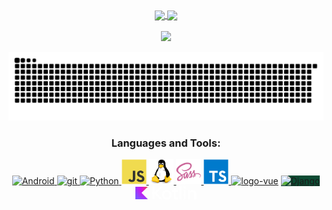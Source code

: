 <div align="center"> 
  <a href="https://github.com/claudinei-casa">
  <img height="170em"   align="center" src="https://github-readme-stats.vercel.app/api?username=claudinei-casa&show_icons=true&theme=dark&include_all_commits=true&count_private=true"/>
  <img height="170em"  align="center" src="https://github-readme-stats.vercel.app/api/top-langs/?username=claudinei-casa&&layout=compact&hide=shell&theme=dark"/>
</div>
 <br>
<div  align="center"> 
<a href="https://www.linkedin.com/in/claudinei-casa-2405b0149/" target="_blank"><img src="https://img.shields.io/badge/-LinkedIn-%230077B5?style=for-the-badge&logo=linkedin&logoColor=white" target="_blank"></a> 
 
  ![Snake animation](https://github.com/claudinei-casa/claudinei-casa/blob/output/github-contribution-grid-snake.svg)
 
</div>

<h3 align="center">Languages and Tools:</h3>
<p align="center">
        <a href="https://developer.android.com/" target="_blank"> <img src="https://developer.android.com/static/images/logos/android.svg" alt="Android" width="40" height="40" /> </a>
        <a href="https://git-scm.com/" target="_blank"> <img src="https://www.vectorlogo.zone/logos/git-scm/git-scm-icon.svg" alt="git" width="40" height="40" /> </a>
        <a href="https://www.python.org/" target="_blank"> <img src="https://www.python.org/static/img/python-logo.png" alt="Python" width="40" height="40" /> </a>
        <a href="https://developer.mozilla.org/en-US/docs/Web/JavaScript" target="_blank"> <img src="https://raw.githubusercontent.com/devicons/devicon/master/icons/javascript/javascript-original.svg" alt="javascript" width="40" height="40" /> </a>
        <a href="https://www.linux.org/" target="_blank"> <img src="https://raw.githubusercontent.com/devicons/devicon/master/icons/linux/linux-original.svg" alt="linux" width="40" height="40" /> </a>
        <a href="https://sass-lang.com" target="_blank"> <img src="https://raw.githubusercontent.com/devicons/devicon/master/icons/sass/sass-original.svg" alt="sass" width="40" height="40" /> </a>
        <a href="https://www.typescriptlang.org/" target="_blank"> <img src="https://raw.githubusercontent.com/devicons/devicon/master/icons/typescript/typescript-original.svg" alt="typescript" width="40" height="40" /> </a>
  <a href="https://vuejs.org/" target="_blank"> <img alt="logo-vue" src="https://sfc.vuejs.org/logo.svg" width="40" height="40"></a>
  <a href="https://www.djangoproject.com/" target="_blank" style="background-color: #0C4B33;"> <img src="https://code.djangoproject.com/chrome/site/img/logo-django.svg" alt="Django" width="40" height="40" /> </a>
<!--   Kotlin -->
  <a href="https://www.python.org/" target="_blank"> <svg width="98" height="22" fill="none" xmlns="http://www.w3.org/2000/svg"><path d="M43.314 1.067h-4.031L30.5 10.422V1.098H27.27v20.273H30.5v-9.82l8.814 9.82h4.177l-9.397-10.484 9.22-9.82Z" fill="#fff"></path><path d="M54.303 7.186c-1.153-.66-2.45-.994-3.901-.994-1.478 0-2.803.33-3.973.994a7.042 7.042 0 0 0-2.735 2.758c-.65 1.179-.976 2.515-.976 4.01 0 1.494.325 2.835.972 4.01a6.967 6.967 0 0 0 2.716 2.758c1.166.659 2.486.993 3.964.993 1.46 0 2.766-.33 3.923-.993a6.941 6.941 0 0 0 2.694-2.759c.642-1.178.963-2.515.963-4.01 0-1.494-.32-2.83-.963-4.009a6.949 6.949 0 0 0-2.684-2.758Zm-.204 9.328c-.357.74-.859 1.314-1.505 1.73-.646.415-1.392.622-2.233.622-.85 0-1.604-.207-2.26-.623a4.184 4.184 0 0 1-1.528-1.73c-.361-.74-.542-1.589-.542-2.555 0-.966.185-1.815.551-2.555a4.177 4.177 0 0 1 1.537-1.73c.656-.415 1.415-.623 2.278-.623.832 0 1.573.208 2.22.623a4.125 4.125 0 0 1 1.5 1.73c.353.74.529 1.59.529 2.555-.009.962-.19 1.815-.547 2.556ZM64.555 2.836h-3.132v2.52c0 .397-.095.695-.29.889-.194.198-.492.298-.899.298h-1.537v2.664h2.667v7.978c0 .83.167 1.562.506 2.194a3.591 3.591 0 0 0 1.442 1.472c.624.348 1.36.52 2.21.52h2.391v-2.782h-1.798c-.466 0-.841-.163-1.13-.483-.29-.325-.434-.75-.434-1.282V9.207h3.448V6.543h-3.448V2.836h.004ZM73.68.286h-3.186V21.37h3.187V.286ZM80.498.312H77.28v3.273h3.218V.312ZM80.466 6.544H77.28V21.37h3.186V6.544ZM96.67 8.99a4.969 4.969 0 0 0-1.899-2.054c-.818-.492-1.772-.74-2.866-.74-1.161 0-2.178.284-3.05.848-.697.447-1.257 1.052-1.7 1.797l-.018-2.298H84.09V21.37h3.191v-8.298c0-.8.154-1.513.457-2.136a3.39 3.39 0 0 1 1.293-1.45c.556-.342 1.202-.514 1.948-.514.669 0 1.238.14 1.717.42.48.28.841.682 1.085 1.201.249.52.37 1.142.37 1.87v8.907h3.192v-9.355c0-1.138-.226-2.149-.674-3.025Z" fill="#fff"></path><path d="M20 21H0V1h20L9.793 10.855 20 21Z" fill="url(#kotlin-logo-large_svg__a)"></path><defs><radialGradient id="kotlin-logo-large_svg__a" cx="0" cy="0" r="1" gradientUnits="userSpaceOnUse" gradientTransform="translate(19.335 1.822) scale(22.9097)"><stop offset="0.003" stop-color="#EF4857"></stop><stop offset="0.469" stop-color="#D211EC"></stop><stop offset="1" stop-color="#7F52FF"></stop></radialGradient></defs></svg>
 </a>
</p>
